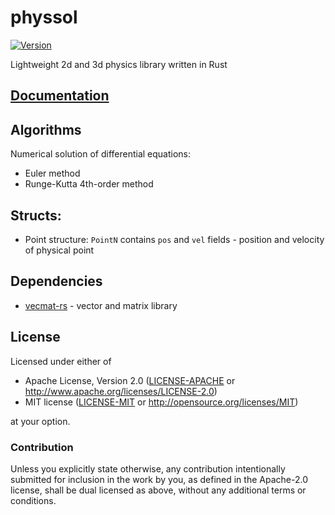 # physsol
[![Version](https://img.shields.io/crates/v/physsol.svg)](https://crates.io/crates/physsol)

Lightweight 2d and 3d physics library written in Rust

## [Documentation](https://nthend.github.io/physsol-rs/target/doc/physsol/)

## Algorithms
Numerical solution of differential equations:
+ Euler method
+ Runge-Kutta 4th-order method

## Structs:
+ Point structure: `PointN` contains `pos` and `vel` fields - position and velocity of physical point

## Dependencies
+ [vecmat-rs](https://github.com/nthend/vecmat-rs) - vector and matrix library

## License

Licensed under either of

 * Apache License, Version 2.0 ([LICENSE-APACHE](LICENSE-APACHE) or http://www.apache.org/licenses/LICENSE-2.0)
 * MIT license ([LICENSE-MIT](LICENSE-MIT) or http://opensource.org/licenses/MIT)

at your option.

### Contribution

Unless you explicitly state otherwise, any contribution intentionally submitted
for inclusion in the work by you, as defined in the Apache-2.0 license, shall be dual licensed as above, without any
additional terms or conditions.
